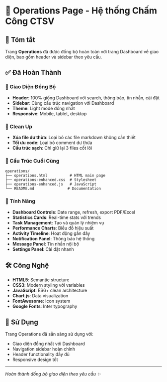 # 🔧 Operations Page - Hệ thống Chấm Công CTSV

## 📝 Tóm tắt

Trang **Operations** đã được đồng bộ hoàn toàn với trang Dashboard về giao diện, bao gồm header và sidebar theo yêu cầu.

## ✅ Đã Hoàn Thành

### 🎨 Giao Diện Đồng Bộ

- **Header**: 100% giống Dashboard với search, thông báo, tin nhắn, cài đặt
- **Sidebar**: Cùng cấu trúc navigation với Dashboard
- **Theme**: Light mode đồng nhất
- **Responsive**: Mobile, tablet, desktop

### 🧹 Clean Up

- **Xóa file dư thừa**: Loại bỏ các file markdown không cần thiết
- **Tối ưu code**: Loại bỏ comment dư thừa
- **Cấu trúc sạch**: Chỉ giữ lại 3 files cốt lõi

### 📁 Cấu Trúc Cuối Cùng

```
operations/
├── operations.html          # HTML main page
├── operations-enhanced.css  # Stylesheet
├── operations-enhanced.js   # JavaScript
└── README.md               # Documentation
```

### 🚀 Tính Năng

- **Dashboard Controls**: Date range, refresh, export PDF/Excel
- **Statistics Cards**: Real-time stats với trends
- **Task Management**: Tạo và quản lý nhiệm vụ
- **Performance Charts**: Biểu đồ hiệu suất
- **Activity Timeline**: Hoạt động gần đây
- **Notification Panel**: Thông báo hệ thống
- **Message Panel**: Tin nhắn nội bộ
- **Settings Panel**: Cài đặt nhanh

## 🛠️ Công Nghệ

- **HTML5**: Semantic structure
- **CSS3**: Modern styling với variables
- **JavaScript**: ES6+ clean architecture
- **Chart.js**: Data visualization
- **FontAwesome**: Icon system
- **Google Fonts**: Inter typography

## 🎯 Sử Dụng

Trang Operations đã sẵn sàng sử dụng với:

- Giao diện đồng nhất với Dashboard
- Navigation sidebar hoàn chỉnh
- Header functionality đầy đủ
- Responsive design tốt

---
*Hoàn thành đồng bộ giao diện theo yêu cầu ✨*
